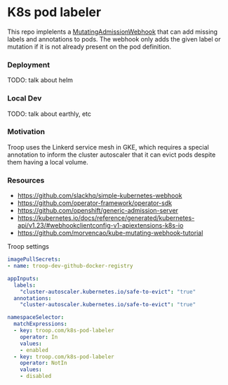 # K8s pod labeler

This repo implelents a [MutatingAdmissionWebhook](https://kubernetes.io/docs/reference/access-authn-authz/admission-controllers/#mutatingadmissionwebhook) that can add missing labels and annotations to pods. The webhook only adds the given label or mutation if it is not already present on the pod definition.

### Deployment

TODO: talk about helm

### Local Dev

TODO: talk about earthly, etc

### Motivation

Troop uses the Linkerd service mesh in GKE, which requires a special annotation to inform the cluster autoscaler that it can evict pods despite them having a local volume.

### Resources

- https://github.com/slackhq/simple-kubernetes-webhook
- https://github.com/operator-framework/operator-sdk
- https://github.com/openshift/generic-admission-server
- https://kubernetes.io/docs/reference/generated/kubernetes-api/v1.23/#webhookclientconfig-v1-apiextensions-k8s-io
- https://github.com/morvencao/kube-mutating-webhook-tutorial



Troop settings
```yaml
imagePullSecrets:
- name: troop-dev-github-docker-registry

appInputs:
  labels:
    "cluster-autoscaler.kubernetes.io/safe-to-evict": "true"
  annotations:
    "cluster-autoscaler.kubernetes.io/safe-to-evict": "true"

namespaceSelector:
  matchExpressions:
  - key: troop.com/k8s-pod-labeler
    operator: In
    values:
    - enabled
  - key: troop.com/k8s-pod-labeler
    operator: NotIn
    values:
    - disabled


```
